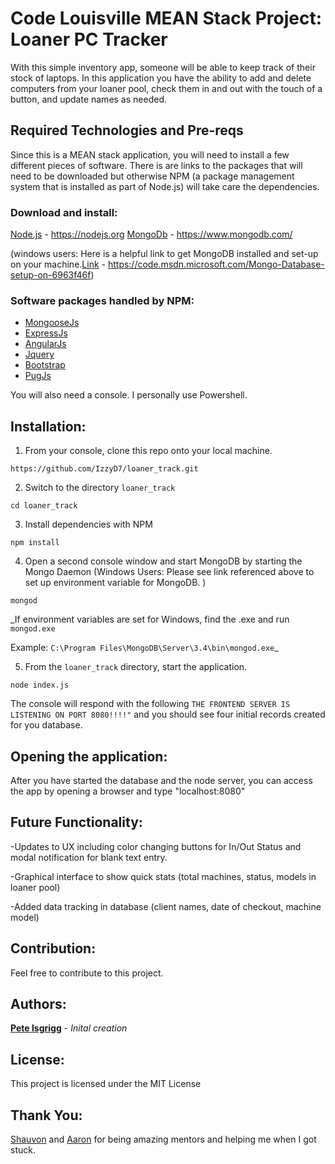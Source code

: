 # Code Louisville MEAN Stack Project: Loaner PC Tracker
With this simple inventory app, someone will be able to keep track of their stock of laptops. In this application you have the ability to add and delete computers from your loaner pool, check them in and out with the touch of a button, and update names as needed.    

## Required Technologies and Pre-reqs
Since this is a MEAN stack application, you will need to install a few different pieces of software. There is are links to the packages that will need to be downloaded but otherwise NPM (a package management system that is installed as part of Node.js) will take care the dependencies.

### Download and install:
[Node.js](http://nodejs.org/) - https://nodejs.org
[MongoDb](http://www.mongodb.org/) - https://www.mongodb.com/

(windows users: Here is a helpful link to get MongoDB installed and set-up on your machine.[Link](https://code.msdn.microsoft.com/Mongo-Database-setup-on-6963f46f) - https://code.msdn.microsoft.com/Mongo-Database-setup-on-6963f46f)

### Software packages handled by NPM:
* [MongooseJs](http://mongoosejs.com/)
* [ExpressJs](http://expressjs.com/)
* [AngularJs](http://angularjs.org/)
* [Jquery](https://jquery.com/)
* [Bootstrap](http://getbootstrap.com/)
* [PugJs](https://pugjs.org/api/getting-started.html)

You will also need a console. I personally use Powershell.


## Installation:

1. From your console, clone this repo onto your local machine.


`https://github.com/IzzyD7/loaner_track.git`


2. Switch to the directory `loaner_track`


`cd loaner_track`


3. Install dependencies with NPM


`npm install`


4. Open a second console window and start MongoDB by starting the Mongo Daemon (Windows Users: Please see link referenced above to set up environment variable for MongoDB. )


`mongod`


_If environment variables are set for Windows, find the .exe and run `mongod.exe`


Example: `C:\Program Files\MongoDB\Server\3.4\bin\mongod.exe`_

5. From the `loaner_track` directory, start the application.


`node index.js`


The console will respond with the following `THE FRONTEND SERVER IS LISTENING ON PORT 8080!!!!"` and you should see four initial records created for you database.

## Opening the application:

After you have started the database and the node server, you can access the app by opening a browser and type "localhost:8080"

## Future Functionality:
-Updates to UX including color changing buttons for In/Out Status and modal notification for blank text entry.


-Graphical interface to show quick stats (total machines, status, models in loaner pool)


-Added data tracking in database (client names, date of checkout, machine model)

## Contribution:
Feel free to contribute to this project.

## Authors:
**[Pete Isgrigg](https://github.com/IzzyD7)** - *Inital creation*

## License:
This project is licensed under the MIT License

## Thank You:
[Shauvon](https://github.com/ShauvonM) and [Aaron](https://github.com/aarontropy) for being amazing mentors and helping me when I got stuck.
